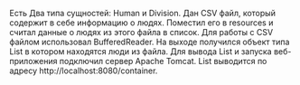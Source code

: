 Есть Два типа сущностей: Human и Division.
Дан CSV файл, который содержит в себе информацию о людях. Поместил его в resources и считал данные о людях из этого файла в список.
Для работы с CSV файлом использовал BufferedReader.
На выходе получился объект типа List в котором находятся люди из файла. 
Для вывода List и запуска веб-приложения подключил сервер Apache Tomcat.
List выводится по адресу http://localhost:8080/container.
